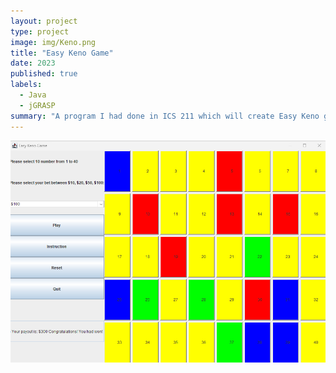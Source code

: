 ```yaml
---
layout: project
type: project
image: img/Keno.png
title: "Easy Keno Game"
date: 2023
published: true
labels:
  - Java
  - jGRASP
summary: "A program I had done in ICS 211 which will create Easy Keno game"
---
```




<img class="img-fluid" src="../img/Easy Keno.png">
